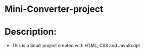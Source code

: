 # Mini-Converter-project

# Description:
- This is a Small project created with HTML, CSS and JavaScript

